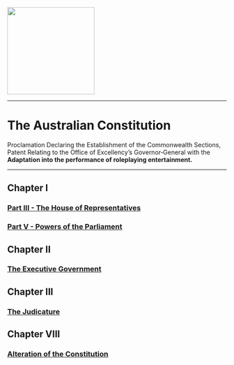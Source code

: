 
<img src="https://upload.wikimedia.org/wikipedia/commons/6/66/Coat_of_arms_of_the_Commonwealth_of_Australia.gif" width="200">

***

# The Australian Constitution
Proclamation Declaring the Establishment of the Commonwealth
Sections, Patent Relating to the Office of Excellency’s Governor‑General with the **Adaptation into the performance of roleplaying entertainment.**


___

## Chapter I
### [Part III - The House of Representatives](https://docs.google.com/document/d/1TwwKKiNdP8mlcj7qr_3HpRwnHvu1IrrmOjorTQ60F74/edit?usp=sharing)
### [Part V - Powers of the Parliament](https://docs.google.com/document/d/1bcGMqNnO0sUtL6X1ngVpOmKzyz6dsDxKlSAqE8NdQAw/edit?usp=sharing)
## Chapter II
### [The Executive Government](https://docs.google.com/document/d/1HY08IoaK69cQo_ofP1_j83xd0PGYWW3fAisuXIAwMwQ/edit?usp=sharing)
## Chapter III
### [The Judicature](https://docs.google.com/document/d/1_SXfOjLoHSgSG1LsrPwh668KwRGYU2nGNMeki2NLLQo/edit?usp=sharing) 
## Chapter VIII
### [Alteration of the Constitution](https://docs.google.com/document/d/1yd65xRq8J4KkG7kx6A2svlFyTbneiyfYwVc4CEkuKUw/edit?usp=sharing)


